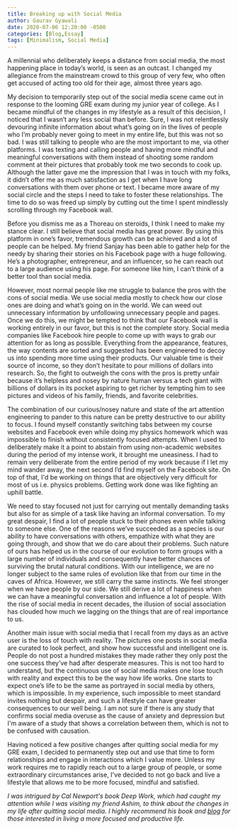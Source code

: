 ```yaml
---
title: Breaking up with Social Media
author: Gaurav Gyawali
date: 2020-07-06 12:20:00 -0500
categories: [Blog,Essay]
tags: [Minimalism, Social Media]
---
```


A millennial who deliberately keeps a distance from social media, the most happening place in today’s world, is seen as an outcast. I changed my allegiance from the mainstream crowd to this group of very few, who often get accused of acting too old for their age, almost three years ago. 

My decision to temporarily step out of the social media scene came out in response to the looming GRE exam during my junior year of college. As I became mindful of the changes in my lifestyle as a result of this decision, I noticed that I wasn’t any less social than before. Sure, I was not relentlessly devouring infinite information about what’s going on in the lives of people who I’m probably never going to meet in my entire life, but this was not so bad. I was still talking to people who are the most important to me, via other platforms. I was texting and calling people and having more mindful and meaningful conversations with them instead of shooting some random comment at their pictures that probably took me two seconds to cook up. Although the latter gave me the impression that I was in touch with my folks, it didn’t offer me as much satisfaction as I get when I have long conversations with them over phone or text. I became more aware of my social circle and the steps I need to take to foster these relationships. The time to do so was freed up simply by cutting out the time I spent mindlessly scrolling through my Facebook wall.

Before you dismiss me as a Thoreau on steroids, I think I need to make my stance clear. I still believe that social media has great power. By using this platform in one’s favor, tremendous growth can be achieved and a lot of people can be helped. My friend Sanjay has been able to gather help for the needy by sharing their stories on his Facebook page with a huge following. He’s a photographer, entrepreneur, and an influencer, so he can reach out to a large audience using his page. For someone like him, I can’t think of a better tool than social media.

However, most normal people like me struggle to balance the pros with the cons of social media. We use social media mostly to check how our close ones are doing and what’s going on in the world. We can weed out unnecessary information by unfollowing unnecessary people and pages. Once we do this, we might be tempted to think that our Facebook wall is working entirely in our favor, but this is not the complete story. Social media companies like Facebook hire people to come up with ways to grab our attention for as long as possible. Everything from the appearance, features, the way contents are sorted and suggested has been engineered to decoy us into spending more time using their products. Our valuable time is their source of income, so they don’t hesitate to pour millions of dollars into research. So, the fight to outweigh the cons with the pros is pretty unfair because it’s helpless and nosey by nature human versus a tech giant with billions of dollars in its pocket aspiring to get richer by tempting him to see pictures and videos of his family, friends, and favorite celebrities. 

The combination of our curious/nosey nature and state of the art attention engineering to pander to this nature can be pretty destructive to our ability to focus. I found myself constantly switching tabs between my course websites and Facebook even while doing my physics homework which was impossible to finish without consistently focused attempts. When I used to deliberately make it a point to abstain from using non-academic websites during the period of my intense work, it brought me uneasiness. I had to remain very deliberate from the entire period of my work because if I let my mind wander away, the next second I’d find myself on the Facebook site. On top of that, I'd be working on things that are objectively very difficult for most of us i.e. physics problems. Getting work done was like fighting an uphill battle.

We need to stay focused not just for carrying out mentally demanding tasks but also for as simple of a task like having an informal conversation. To my great despair, I find a lot of people stuck to their phones even while talking to someone else. One of the reasons we’ve succeeded as a species is our ability to have conversations with others, empathize with what they are going through, and show that we do care about their problems. Such nature of ours has helped us in the course of our evolution to form groups with a large number of individuals and consequently have better chances of surviving the brutal natural conditions. With our intelligence, we are no longer subject to the same rules of evolution like that from our time in the caves of Africa. However, we still carry the same instincts. We feel stronger when we have people by our side. We still derive a lot of happiness when we can have a meaningful conversation and influence a lot of people. With the rise of social media in recent decades, the illusion of social association has clouded how much we lagging on the things that are of real importance to us.

Another main issue with social media that I recall from my days as an active user is the loss of touch with reality. The pictures one posts in social media are curated to look perfect, and show how successful and intelligent one is. People do not post a hundred mistakes they made rather they only post the one success they’ve had after desperate measures. This is not too hard to understand, but the continuous use of social media makes one lose touch with reality and expect this to be the way how life works. One starts to expect one’s life to be the same as portrayed in social media by others, which is impossible. In my experience, such impossible to meet standard invites nothing but despair, and such a lifestyle can have greater consequences to our well being. I am not sure if there is any study that confirms social media overuse as the cause of anxiety and depression but I'm aware of a study that shows a correlation between them, which is not to be confused with causation. 

Having noticed a few positive changes after quitting social media for my GRE exam, I decided to permanently step out and use that time to form relationships and engage in interactions which I value more. Unless my work requires me to rapidly reach out to a large group of people, or some extraordinary circumstances arise, I've decided to not go back and live a lifestyle that allows me to be more focused, mindful and satisfied.

*I was intrigued by Cal Newport's book Deep Work, which had caught my attention while I was visiting my friend Ashim, to think about the changes in my life after quitting social media. I highly recommend his book and [blog](https://www.calnewport.com/blog/) for those interested in living a more focused and productive life.*
